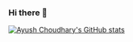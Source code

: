 ### Hi there 👋

<!--
**ac14choudhary/ac14choudhary** is a ✨ _special_ ✨ repository because its `README.md` (this file) appears on your GitHub profile.

Here are some ideas to get you started:

- 🔭 I’m currently working on ...
- 🌱 I’m currently learning ...
- 👯 I’m looking to collaborate on ...
- 🤔 I’m looking for help with ...
- 💬 Ask me about ...
- 📫 How to reach me: ...
- 😄 Pronouns: ...
- ⚡ Fun fact: ...
-->

[![Ayush Choudhary's GitHub stats](https://github-readme-stats.vercel.app/api?username=ac14choudhary)](https://github.com/anuraghazra/github-readme-stats)



